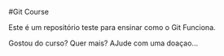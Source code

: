 #Git Course

Este é um repositório teste para ensinar como o Git Funciona.

Gostou do curso? Quer mais? AJude com uma doaçao...
